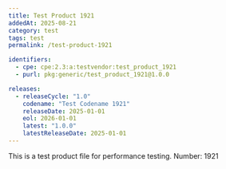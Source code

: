 ```yaml
---
title: Test Product 1921
addedAt: 2025-08-21
category: test
tags: test
permalink: /test-product-1921

identifiers:
  - cpe: cpe:2.3:a:testvendor:test_product_1921
  - purl: pkg:generic/test_product_1921@1.0.0

releases:
  - releaseCycle: "1.0"
    codename: "Test Codename 1921"
    releaseDate: 2025-01-01
    eol: 2026-01-01
    latest: "1.0.0"
    latestReleaseDate: 2025-01-01
---
```


This is a test product file for performance testing. Number: 1921
